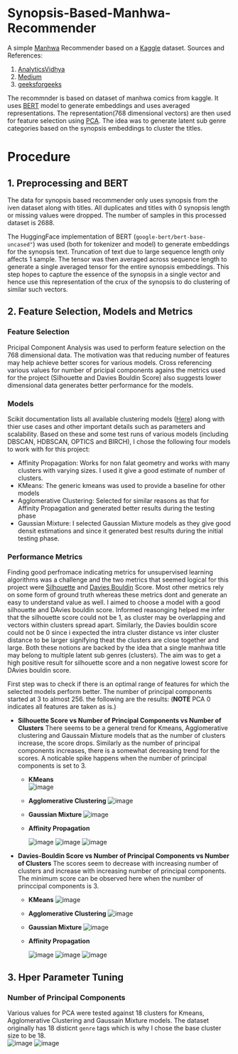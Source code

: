 # Synopsis-Based-Manhwa-Recommender
A simple [Manhwa](https://en.wikipedia.org/wiki/Manhwa) Recommender based on a [Kaggle](https://www.kaggle.com/datasets/iridazzle/webtoon-originals-datasets?select=webtoon_originals_en.csv) dataset.
Sources and References:
1. [AnalyticsVidhya](https://www.analyticsvidhya.com/blog/2021/07/recommendation-system-understanding-the-basic-concepts/)
2. [Medium](https://medium.com/@hazallgultekin/what-is-silhouette-score-f428fb39bf9a)
3. [geeksforgeeks](https://www.geeksforgeeks.org/davies-bouldin-index/)

The recommnder is based on dataset of manhwa comics from kaggle. It uses [BERT](https://huggingface.co/docs/transformers/en/model_doc/bert) model to generate embeddings and uses averaged representations. The representation(768 dimensional vectors) are then used for feature selection using [PCA](https://www.ibm.com/think/topics/principal-component-analysis). The idea was to generate latent sub genre categories based on the synopsis embeddings to cluster the titles.


# Procedure
## 1. Preprocessing and BERT
The data for synopsis based recommender only uses synopsis from the iven dataset along with titles. All duplicates and titles with 0 synopsis length or missing values were dropped. The number of samples in this processed dataset is 2688.

The HuggingFace implementation of BERT (`google-bert/bert-base-uncased"`) was used (both for tokenizer and model) to generate embeddings for the synopsis text. Truncation of text due to large sequence length only affects 1 sample. The tensor was then averaged across sequence length to generate a single averaged tensor for the entire synopsis embeddings. This step hopes to capture the essence of the synopsis in a single vector and hence use this representation of the crux of the synopsis to do clustering of similar such vectors.


## 2. Feature Selection, Models and Metrics
### Feature Selection
Pricipal Component Analysis was used to perform feature selection on the 768 dimensional data. The motivation was that reducing number of features may help achieve better scores for various models. Cross referencing various values for number of pricipal components agains the metrics used for the project (Silhouette and Davies Bouldin Score) also suggests lower dimensional data generates better performance for the models.


### Models
Scikit documentation lists all available clustering models ([Here](https://scikit-learn.org/stable/modules/clustering#hierarchical-clustering)) along with thier use cases and other important details such as parameters and scalability. Based on these and some test runs of various models (including DBSCAN, HDBSCAN, OPTICS and BIRCH), I chose the following four models to work with for this project:

- Affinity Propagation: Works for non falat geometry and works with many clusters with varying sizes. I used it give a good estimate of number of clusters.
- KMeans: The generic kmeans was used to provide a baseline for other models
- Agglomerative Clustering: Selected for similar reasons as that for Affinity Propagation and generated better results during the testing phase
- Gaussian Mixture: I selected Gaussian Mixture models as they give good densit estimations and since it generated best results during the initial testing phase.


### Performance Metrics
Finding good perfromace indicating metrics for unsupervised learning algorithms was a challenge and the two metrics that seemed logical for this project were [Silhouette](https://medium.com/@hazallgultekin/what-is-silhouette-score-f428fb39bf9a) and [Davies Bouldin](https://www.geeksforgeeks.org/davies-bouldin-index/) Score. Most other metrics rely on some form of ground truth whereas these metrics dont and generate an easy to understand value as well. I aimed to choose a model with a good silhouette and DAvies bouldin score. Informed reasonging helped me infer that the silhouette score could not be 1, as cluster may be overlapping and vectors within clusters spread apart. Similarly, the Davies bouldin score could not be 0 since i expected the intra cluster distance vs inter cluster distance to be larger signifying  theat the clusters are close together and large. Both these notions are backed by the idea that a single manhwa title may belong to multiple latent sub genres (clusters). The aim was to get a high positive result for silhouette score and a non negative lowest score for DAvies bouldin score.

First step was to check if there is an optimal range of features for which the selected models perform better. The number of principal components started at 3 to almost 256. the following are the results:
(**NOTE** PCA 0 indicates all features are taken as is.)

- **Silhouette Score vs Number of Principal Components vs Number of Clusters**
  There seems to be a general trend for Kmeans, Agglomerative clustering and Gaussain Mixture models that as the number of clusters increase, the score drops. Similarly as the number of principal components increases, there is a somewhat decreasing trend for the scores. A noticable spike happens when the number of principal components is set to 3.
  
  - **KMeans**  
    ![image](https://github.com/user-attachments/assets/6af5c62a-ffd6-4cf1-a738-81adc57d0c41)
  
  - **Agglomerative Clustering**
    ![image](https://github.com/user-attachments/assets/7baf8e59-e873-4ec9-8cc1-3cea9afe58e4)

  - **Gaussian Mixture**
    ![image](https://github.com/user-attachments/assets/3d44105e-5912-48b0-83d0-7021a1d7cf43)

  - **Affinity Propagation**
    
    ![image](https://github.com/user-attachments/assets/e00db861-9c09-4428-9d20-3e14b74030f1)
    ![image](https://github.com/user-attachments/assets/a5b4c991-afa2-4ca9-970f-ff40f69bd919)
    ![image](https://github.com/user-attachments/assets/a88c93e6-42e8-4bdc-96f5-1a833c0d1ad8)

- **Davies-Bouldin Score vs Number of Principal Components vs Number of Clusters**
  The scores seem to decrease with increasing number of clusters and increase with increasing number of principal components. The minimum score can be observed here when the number of princcipal components is 3.

  - **KMeans**
    ![image](https://github.com/user-attachments/assets/f22aaeba-214d-441a-8b02-1f03e3237300)

  - **Agglomerative Clustering**   ![image](https://github.com/user-attachments/assets/89ecb139-b9ee-4ae2-b736-b210f5ad8a71)

  - **Gaussian Mixture**   ![image](https://github.com/user-attachments/assets/93ae5ed8-9f82-49d2-b525-9925546c7cbd)
 
  - **Affinity Propagation**
 
    ![image](https://github.com/user-attachments/assets/86318211-fc35-4f5f-8dd1-2fe86b7176f9)
    ![image](https://github.com/user-attachments/assets/2ade666c-1f54-4496-b4c8-687c54bb2ccd)
    ![image](https://github.com/user-attachments/assets/3486206c-628d-49af-ab72-7423ecbba6ea)


## 3. Hper Parameter Tuning
### Number of Principal Components
Various values for PCA were tested against 18 clusters for Kmeans, Agglomerative Clustering and Gaussain Mixture models. The dataset originally has 18 disticnt `genre` tags which is why I chose the base cluster size to be 18.   
![image](https://github.com/user-attachments/assets/3a3596a2-bae2-4624-bad6-937653df0f06)
![image](https://github.com/user-attachments/assets/e6dfccf4-4585-40e5-baca-a1f531749f6b)








